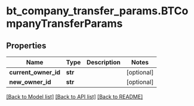 # bt_company_transfer_params.BTCompanyTransferParams

## Properties
Name | Type | Description | Notes
------------ | ------------- | ------------- | -------------
**current_owner_id** | **str** |  | [optional] 
**new_owner_id** | **str** |  | [optional] 

[[Back to Model list]](../README.md#documentation-for-models) [[Back to API list]](../README.md#documentation-for-api-endpoints) [[Back to README]](../README.md)



